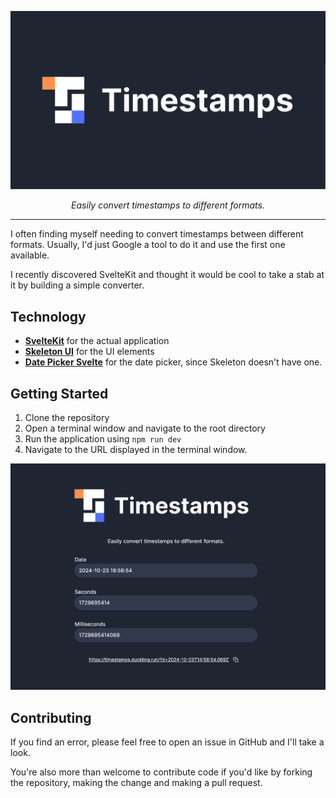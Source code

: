 ![Timestamps header](./assets/header.png)

<p style="text-align:center; font-style: italic">Easily convert timestamps to different formats.</p>

---

I often finding myself needing to convert timestamps between different formats. Usually, I'd just Google a tool to do it and use the first one available.

I recently discovered SvelteKit and thought it would be cool to take a stab at it by building a simple converter.

## Technology

- **[SvelteKit](https://svelte.dev/)** for the actual application
- **[Skeleton UI](https://www.skeleton.dev/)** for the UI elements
- **[Date Picker Svelte](https://www.npmjs.com/package/date-picker-svelte)** for the date picker, since Skeleton doesn't have one.

## Getting Started

1. Clone the repository
2. Open a terminal window and navigate to the root directory
3. Run the application using `npm run dev`
4. Navigate to the URL displayed in the terminal window.

![Screenshot of Timestamps](./assets/screenshot.png)

## Contributing

If you find an error, please feel free to open an issue in GitHub and I'll take a look.

You're also more than welcome to contribute code if you'd like by forking the repository, making the change and making a pull request.
